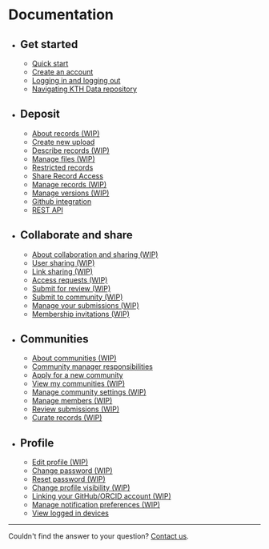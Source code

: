 <!-- markdownlint-disable MD007 -->
# Documentation

<div class="grid cards" markdown>

- ## Get started

    - [Quick start](get_started/quick_start.md)
    - [Create an account](get_started/create_account.md)
    - [Logging in and logging out](get_started/login_logout.md)
    - [Navigating KTH Data repository](get_started/navigating_site.md)

- ## Deposit

    - [About records (WIP)](#)
    - [Create new upload](deposit/create_new_upload.md)
    - [Describe records (WIP)](#)
    - [Manage files (WIP)](#)
    - [Restricted records](deposit/restrict_record_access.md)
    - [Share Record Access](deposit/share_record_access.md)
    - [Manage records (WIP)](#)
    - [Manage versions (WIP)](#)
    - [Github integration](deposit/github_integration.md)
    - [REST API](deposit/rest_api.md)

- ## Collaborate and share

    - [About collaboration and sharing (WIP)](#)
    - [User sharing (WIP)](#)
    - [Link sharing (WIP)](#)
    - [Access requests (WIP)](#)
    - [Submit for review (WIP)](#)
    - [Submit to community (WIP)](#)
    - [Manage your submissions (WIP)](#)
    - [Membership invitations (WIP)](#)

- ## Communities

    - [About communities (WIP)](#)
    - [Community manager responsibilities](communities/community_manager_responsibilities.md)
    - [Apply for a new community](communities/apply_new_community.md)
    - [View my communities (WIP)](#)
    - [Manage community settings (WIP)](#)
    - [Manage members (WIP)](#)
    - [Review submissions (WIP)](#)
    - [Curate records (WIP)](#)

- ## Profile

    - [Edit profile (WIP)](#)
    - [Change password (WIP)](#)
    - [Reset password (WIP)](#)
    - [Change profile visibility (WIP)](#)
    - [Linking your GitHub/ORCID account (WIP)](#)
    - [Manage notification preferences (WIP)](#)
    - [View logged in devices](get_started/viewing-devices.md)

</div>

---

Couldn't find the answer to your question? [Contact us](https://www.kth.se/om/fakta).
